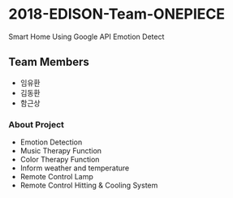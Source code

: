 # 2018-EDISON-Team-ONEPIECE
Smart Home Using Google API Emotion Detect
## Team Members
- 임유환
- 김동환
- 함근상 
### About Project
  + Emotion Detection
  + Music Therapy Function
  + Color Therapy Function
  + Inform weather and temperature
  + Remote Control Lamp
  + Remote Control Hitting & Cooling System
